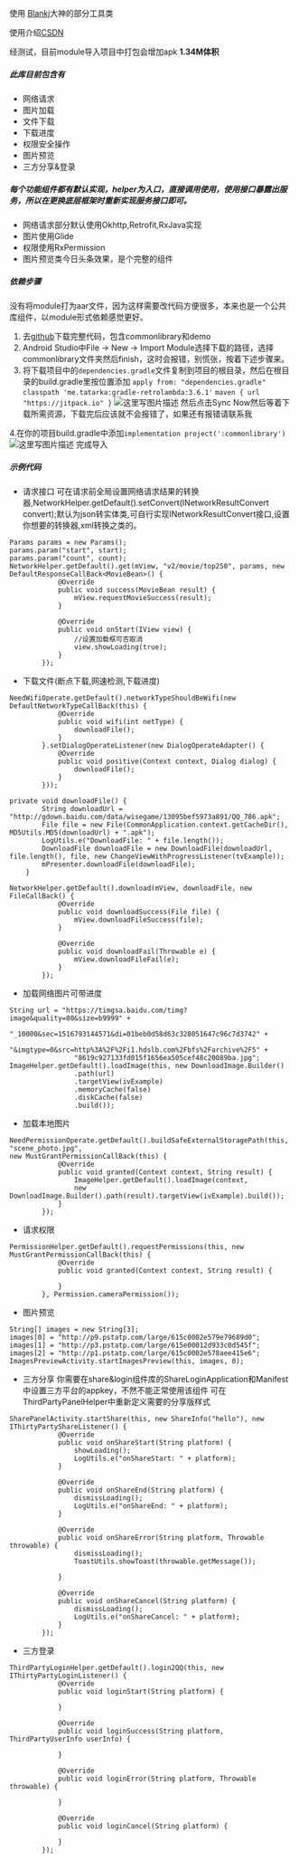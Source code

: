 使用 [Blankj](https://github.com/Blankj/AndroidUtilCode)大神的部分工具类

使用介绍[CSDN](http://blog.csdn.net/pzhu_lcx/article/category/7478039)

经测试，目前module导入项目中打包会增加apk <strong>1.34M体积</strong>
##### 此库目前包含有

* 网络请求
* 图片加载
* 文件下载
* 下载进度
* 权限安全操作
* 图片预览
* 三方分享&登录

##### 每个功能组件都有默认实现，helper为入口，直接调用使用，使用接口暴露出服务，所以在更换底层框架时重新实现服务接口即可。

* 网络请求部分默认使用Okhttp,Retrofit,RxJava实现
* 图片使用Glide
* 权限使用RxPermission
* 图片预览类今日头条效果，是个完整的组件

##### 依赖步骤
没有将module打为aar文件，因为这样需要改代码方便很多，本来也是一个公共库组件，以module形式依赖感觉更好。
1. 去[github](https://github.com/wp529/CommonLibrary)下载完整代码，包含commonlibrary和demo
2. Android Studio中File -> New -> Import Module选择下载的路径，选择commonlibrary文件夹然后finish，这时会报错，别慌张，按着下述步骤来。
3. 将下载项目中的`dependencies.gradle`文件复制到项目的根目录，然后在根目录的build.gradle里按位置添加
`apply from: "dependencies.gradle"`
`classpath 'me.tatarka:gradle-retrolambda:3.6.1'`
`maven { url "https://jitpack.io" }`
![这里写图片描述](http://img.blog.csdn.net/20180302163733672?watermark/2/text/aHR0cDovL2Jsb2cuY3Nkbi5uZXQvcHpodV9sY3g=/font/5a6L5L2T/fontsize/400/fill/I0JBQkFCMA==/dissolve/70)
然后点击Sync Now然后等着下载所需资源，下载完后应该就不会报错了，如果还有报错请联系我

4.在你的项目build.gradle中添加`implementation project(':commonlibrary')`
![这里写图片描述](http://img.blog.csdn.net/20180302164347646?watermark/2/text/aHR0cDovL2Jsb2cuY3Nkbi5uZXQvcHpodV9sY3g=/font/5a6L5L2T/fontsize/400/fill/I0JBQkFCMA==/dissolve/70)
完成导入

##### 示例代码
* 请求接口
可在请求前全局设置网络请求结果的转换器,NetworkHelper.getDefault().setConvert(INetworkResultConvert convert);默认为json转实体类,可自行实现INetworkResultConvert接口,设置你想要的转换器,xml转换之类的。
```
Params params = new Params();
params.param("start", start);
params.param("count", count);
NetworkHelper.getDefault().get(mView, "v2/movie/top250", params, new DefaultResponseCallBack<MovieBean>() {
            @Override
            public void success(MovieBean result) {
                mView.requestMovieSuccess(result);
            }

            @Override
            public void onStart(IView view) {
                //设置加载框可否取消
                view.showLoading(true);
            }
        });

```

* 下载文件(断点下载,网速检测,下载进度)
```
NeedWifiOperate.getDefault().networkTypeShouldBeWifi(new DefaultNetworkTypeCallBack(this) {
            @Override
            public void wifi(int netType) {
                downloadFile();
            }
        }.setDialogOperateListener(new DialogOperateAdapter() {
            @Override
            public void positive(Context context, Dialog dialog) {
                downloadFile();
            }
        }));

private void downloadFile() {
        String downloadUrl = "http://gdown.baidu.com/data/wisegame/13095bef5973a891/QQ_786.apk";
        File file = new File(CommonApplication.context.getCacheDir(), MD5Utils.MD5(downloadUrl) + ".apk");
        LogUtils.e("DownloadFile: " + file.length());
        DownloadFile downloadFile = new DownloadFile(downloadUrl, file.length(), file, new ChangeViewWithProgressListener(tvExample));
        mPresenter.downloadFile(downloadFile);
    }

NetworkHelper.getDefault().download(mView, downloadFile, new FileCallBack() {
            @Override
            public void downloadSuccess(File file) {
                mView.downloadFileSuccess(file);
            }

            @Override
            public void downloadFail(Throwable e) {
                mView.downloadFileFail(e);
            }
        });
```

* 加载网络图片可带进度
```
String url = "https://timgsa.baidu.com/timg?image&quality=80&size=b9999" +
                "_10000&sec=1516793144571&di=01beb0d58d63c328051647c96c7d3742" +
                "&imgtype=0&src=http%3A%2F%2Fi1.hdslb.com%2Fbfs%2Farchive%2F5" +
                "8619c927133fd015f1656ea505cef48c20089ba.jpg";
ImageHelper.getDefault().loadImage(this, new DownloadImage.Builder()
                .path(url)
                .targetView(ivExample)
                .memoryCache(false)
                .diskCache(false)
                .build());
```
* 加载本地图片
```
NeedPermissionOperate.getDefault().buildSafeExternalStoragePath(this, "scene_photo.jpg",
new MustGrantPermissionCallBack(this) {
            @Override
            public void granted(Context context, String result) {
                ImageHelper.getDefault().loadImage(context,
                new DownloadImage.Builder().path(result).targetView(ivExample).build());
            }
        });
```
* 请求权限
```
PermissionHelper.getDefault().requestPermissions(this, new MustGrantPermissionCallBack(this) {
            @Override
            public void granted(Context context, String result) {

            }
        }, Permission.cameraPermission());
```
* 图片预览
```
String[] images = new String[3];
images[0] = "http://p9.pstatp.com/large/615c0002e579e79689d0";
images[1] = "http://p3.pstatp.com/large/615e00012d933c0d545f";
images[2] = "http://p1.pstatp.com/large/615c0002e578aee415e6";
ImagesPreviewActivity.startImagesPreview(this, images, 0);
```
* 三方分享
你需要在share&login组件库的ShareLoginApplication和Manifest中设置三方平台的appkey，不然不能正常使用该组件
可在ThirdPartyPanelHelper中重新定义需要的分享版样式
```
SharePanelActivity.startShare(this, new ShareInfo("hello"), new IThirtyPartyShareListener() {
            @Override
            public void onShareStart(String platform) {
                showLoading();
                LogUtils.e("onShareStart: " + platform);
            }

            @Override
            public void onShareEnd(String platform) {
                dismissLoading();
                LogUtils.e("onShareEnd: " + platform);
            }

            @Override
            public void onShareError(String platform, Throwable throwable) {
                dismissLoading();
                ToastUtils.showToast(throwable.getMessage());

            }

            @Override
            public void onShareCancel(String platform) {
                dismissLoading();
                LogUtils.e("onShareCancel: " + platform);
            }
        });
```
* 三方登录
```
ThirdPartyLoginHelper.getDefault().login2QQ(this, new IThirtyPartyLoginListener() {
            @Override
            public void loginStart(String platform) {

            }

            @Override
            public void loginSuccess(String platform, ThirdPartyUserInfo userInfo) {

            }

            @Override
            public void loginError(String platform, Throwable throwable) {

            }

            @Override
            public void loginCancel(String platform) {

            }
        });
```